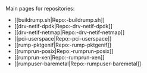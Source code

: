 Main pages for repositories:

- [[buildrump.sh|Repo:-buildrump.sh]]
- [[drv-netif-dpdk|Repo:-drv-netif-dpdk]]
- [[drv-netif-netmap|Repo:-drv-netif-netmap]]
- [[pci-userspace|Repo:-pci-userspace]]
- [[rump-pktgenif|Repo:-rump-pktgenif]]
- [[rumprun-posix|Repo:-rumprun-posix]]
- [[rumprun-xen|Repo:-rumprun-xen]]
- [[rumpuser-baremetal|Repo:-rumpuser-baremetal]]
